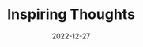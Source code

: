 ---
slug: thought-for-the-day
title: "Inspiring Thoughts"
date: 2022-12-27
excerpt: 'Life sends up in blades of grass its silent hymn of praise to the unnamed light.'
tags: [Inspiration, Motivation, Quotes, Thoughts]
---